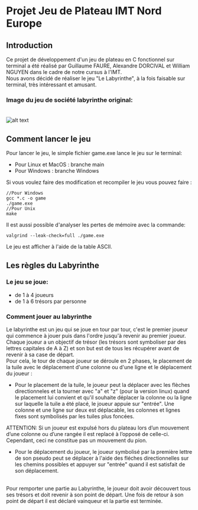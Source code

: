 # Projet Jeu de Plateau IMT Nord Europe
## Introduction
Ce projet de développement d'un jeu de plateau en C fonctionnel sur terminal a été réalisé par Guillaume FAURE, Alexandre DORCIVAL et William NGUYEN dans le cadre de notre cursus à l'IMT.<br>
Nous avons décidé de réaliser le jeu "Le Labyrinthe", à la fois faisable sur terminal, très intéressant et amusant.<br>
### Image du jeu de société labyrinthe original:<br><br>
![alt text](https://www.regle-du-jeu.fr/wp-content/uploads/2020/11/regles-du-jeu-Labyrinthe.jpg "Jeu du labyrinthe")
<br>
## Comment lancer le jeu
Pour lancer le jeu, le simple fichier game.exe lance le jeu sur le terminal:<br>
* Pour Linux et MacOS : branche main
* Pour Windows : branche Windows

Si vous voulez faire des modification et recompiler le jeu vous pouvez faire :
```
//Pour Windows
gcc *.c -o game
./game.exe
//Pour Unix
make
```
Il est aussi possible d'analyser les pertes de mémoire avec la commande:
```
valgrind --leak-check=full ./game.exe
```
Le jeu est afficher à l'aide de la table ASCII.
## Les règles du Labyrinthe
### Le jeu se joue:
* de 1 à 4 joueurs
* de 1 à 6 trésors par personne
### Comment jouer au labyrinthe
Le labyrinthe est un jeu qui se joue en tour par tour, c'est le premier joueur qui commence à jouer puis dans l'ordre jusqu'à revenir au premier joueur. Chaque joueur a un objectif de trésor (les trésors sont symboliser par des lettres capitales de A à Z) et son but est de tous les récupérer avant de revenir à sa case de départ.<br>
Pour cela, le tour de chaque joueur se déroule en 2 phases, le placement de la tuile avec le déplacement d'une colonne ou d'une ligne et le déplacement du joueur :<br>
* Pour le placement de la tuile, le joueur peut la déplacer avec les flèches directionneles et la tourner avec "a" et "z" (pour la version linux) quand le placement lui convient et qu'il souhaite déplacer la colonne ou la ligne sur laquelle la tuile a été placé, le joueur appuie sur "entrée". Une colonne et une ligne sur deux est déplacable, les colonnes et lignes fixes sont symbolisés par les tuiles plus foncées.

ATTENTION: Si un joueur est expulsé hors du plateau lors d’un mouvement d’une colonne ou d’une rangée il est replacé à l’opposé de celle-ci. Cependant, ceci ne constitue pas un mouvement du pion.
* Pour le déplacement du joueur, le joueur symbolisé par la première lettre de son pseudo peut se déplacer à l'aide des fléches directionnelles sur les chemins possibles et appuyer sur "entrée" quand il est satisfait de son déplacement.
<br>
Pour remporter une partie au Labyrinthe, le joueur doit avoir découvert tous ses trésors et doit revenir à son point de départ. Une fois de retour à son point de départ il est déclaré vainqueur et la partie est terminée.

    
